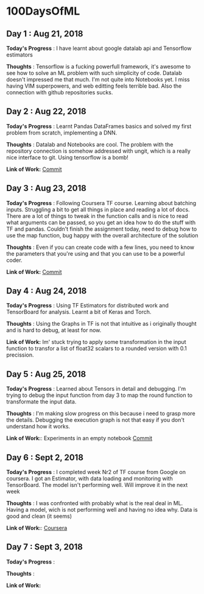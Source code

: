 # 100DaysOfML

## Day 1 : Aug 21, 2018

**Today's Progress** : I have learnt about google datalab api and Tensorflow
estimators

**Thoughts** : Tensorflow is a fucking powerfull framework, it's awesome to see
how to solve an ML problem with such simplicity of code. Datalab doesn't
impressed me that much. I'm not quite into Notebooks yet. I miss having VIM
superpowers, and web editting feels terrible bad. Also the connection with
github repositories sucks.


## Day 2 : Aug 22, 2018

**Today's Progress** : Learnt Pandas DataFrames basics and solved my first
problem from scratch, implementing a DNN.

**Thoughts** : Datalab and Notebooks are cool. The problem with the repository
connection is somehow addressed with ungit, which is a really nice interface to
git. Using tensorflow is a bomb!

**Link of Work:**
[Commit](https://github.com/mxlian/100DaysOfML/commit/af4e7157a741e5633b52a4d044afec8b646b5739)


## Day 3 : Aug 23, 2018

**Today's Progress** : Following Coursera TF course. Learning about batching
inputs. Struggling a bit to get all things in place and reading a lot of docs.
There are a lot of things to tweak in the function calls and is nice to read
what arguments can be passed, so you get an idea how to do the stuff with TF and
pandas. Couldn't finish the assignment today, need to debug how to use the map
function, bug happy with the overall architecture of the solution

**Thoughts** : Even if you can create code with a few lines, you need to know
the parameters that you're using and that you can use to be a powerful coder.

**Link of Work:**
[Commit](https://github.com/mxlian/100DaysOfML/commit/fa34ccc58be93e59525eb733d64a565d69a3b67e)


## Day 4 : Aug 24, 2018

**Today's Progress** :  Using TF Estimators for distributed work and TensorBoard
for analysis. Learnt a bit of Keras and Torch.

**Thoughts** : Using the Graphs in TF is not that intuitive as i originally
thought and is hard to debug, at least for now.

**Link of Work:** Im' stuck trying to apply some transformation in the input
function to transfor a list of float32 scalars to a rounded version with 0.1
precission.


## Day 5 : Aug 25, 2018

**Today's Progress** : Learned about Tensors in detail and debugging. I'm trying to debug the input function from day 3 to map the round function to transformate the input data.

**Thoughts** : I'm making slow progress on this because i need to grasp more the details. Debugging the execution graph is not that easy if you don't understand how it works.

**Link of Work:**: Experiments in an empty notebook [Commit](https://github.com/mxlian/100DaysOfML/commit/9d9c4e9c1745475f361082b1329a5daae0325b7f)


## Day 6 : Sept 2, 2018

**Today's Progress** : I completed week Nr2 of TF course from Google on coursera. I got an Estimator, with data loading and monitoring with TensorBoard. The model isn't performing well. Will improve it in the next week

**Thoughts** : I was confronted with probably what is the real deal in ML. Having a model, wich is not performing well and having no idea why. Data is good and clean (it seems)

**Link of Work:**: [Coursera](https://www.coursera.org/learn/intro-tensorflow/home/week/2)



## Day 7 : Sept 3, 2018

**Today's Progress** : 

**Thoughts** :

**Link of Work:**
